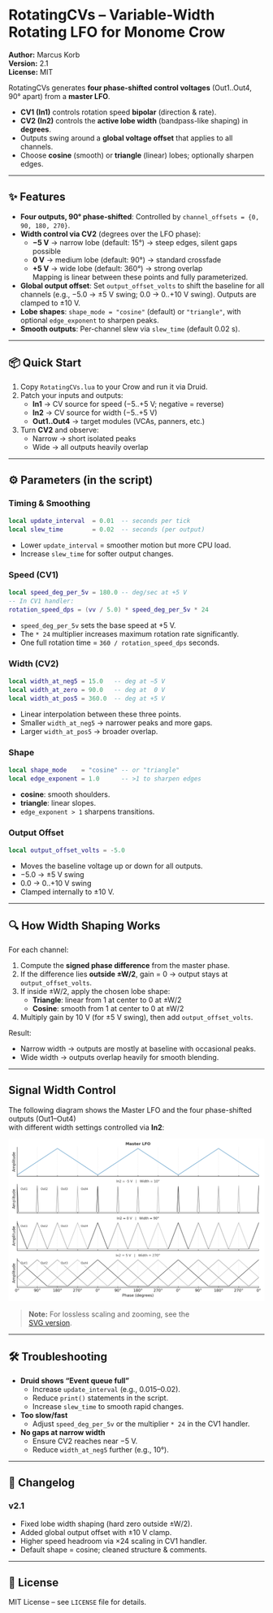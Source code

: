 # RotatingCVs – Variable-Width Rotating LFO for Monome Crow

**Author:** Marcus Korb  
**Version:** 2.1  
**License:** MIT

RotatingCVs generates **four phase-shifted control voltages** (Out1..Out4, 90° apart) from a **master LFO**.

- **CV1 (In1)** controls rotation speed **bipolar** (direction & rate).  
- **CV2 (In2)** controls the **active lobe width** (bandpass-like shaping) in **degrees**.  
- Outputs swing around a **global voltage offset** that applies to all channels.  
- Choose **cosine** (smooth) or **triangle** (linear) lobes; optionally sharpen edges.

---

## ✨ Features
- **Four outputs, 90° phase-shifted**: Controlled by `channel_offsets = {0, 90, 180, 270}`.
- **Width control via CV2** (degrees over the LFO phase):  
  - **−5 V** → narrow lobe (default: 15°) → steep edges, silent gaps possible  
  - **0 V** → medium lobe (default: 90°) → standard crossfade  
  - **+5 V** → wide lobe (default: 360°) → strong overlap  
  Mapping is linear between these points and fully parameterized.
- **Global output offset**: Set `output_offset_volts` to shift the baseline for all channels (e.g., −5.0 → ±5 V swing; 0.0 → 0..+10 V swing). Outputs are clamped to ±10 V.
- **Lobe shapes**: `shape_mode = "cosine"` (default) or `"triangle"`, with optional `edge_exponent` to sharpen peaks.
- **Smooth outputs**: Per-channel slew via `slew_time` (default 0.02 s).

---

## 📦 Quick Start
1. Copy `RotatingCVs.lua` to your Crow and run it via Druid.
2. Patch your inputs and outputs:  
   - **In1** → CV source for speed (−5..+5 V; negative = reverse)  
   - **In2** → CV source for width (−5..+5 V)  
   - **Out1..Out4** → target modules (VCAs, panners, etc.)
3. Turn **CV2** and observe:  
   - Narrow → short isolated peaks  
   - Wide → all outputs heavily overlap

---

## ⚙ Parameters (in the script)

### Timing & Smoothing
```lua
local update_interval  = 0.01  -- seconds per tick
local slew_time        = 0.02  -- seconds (per output)
```
- Lower `update_interval` = smoother motion but more CPU load.  
- Increase `slew_time` for softer output changes.

### Speed (CV1)
```lua
local speed_deg_per_5v = 180.0 -- deg/sec at +5 V
-- In CV1 handler:
rotation_speed_dps = (vv / 5.0) * speed_deg_per_5v * 24
```
- `speed_deg_per_5v` sets the base speed at +5 V.  
- The `* 24` multiplier increases maximum rotation rate significantly.  
- One full rotation time = `360 / rotation_speed_dps` seconds.

### Width (CV2)
```lua
local width_at_neg5 = 15.0   -- deg at −5 V
local width_at_zero = 90.0   -- deg at  0 V
local width_at_pos5 = 360.0  -- deg at +5 V
```
- Linear interpolation between these three points.  
- Smaller `width_at_neg5` → narrower peaks and more gaps.  
- Larger `width_at_pos5` → broader overlap.

### Shape
```lua
local shape_mode    = "cosine" -- or "triangle"
local edge_exponent = 1.0      -- >1 to sharpen edges
```
- **cosine**: smooth shoulders.  
- **triangle**: linear slopes.  
- `edge_exponent > 1` sharpens transitions.

### Output Offset
```lua
local output_offset_volts = -5.0
```
- Moves the baseline voltage up or down for all outputs.  
- −5.0 → ±5 V swing  
- 0.0  → 0..+10 V swing  
- Clamped internally to ±10 V.

---

## 🔍 How Width Shaping Works
For each channel:
1. Compute the **signed phase difference** from the master phase.
2. If the difference lies **outside ±W/2**, gain = 0 → output stays at `output_offset_volts`.
3. If inside ±W/2, apply the chosen lobe shape:
   - **Triangle**: linear from 1 at center to 0 at ±W/2  
   - **Cosine**: smooth from 1 at center to 0 at ±W/2
4. Multiply gain by 10 V (for ±5 V swing), then add `output_offset_volts`.

Result:  
- Narrow width → outputs are mostly at baseline with occasional peaks.  
- Wide width → outputs overlap heavily for smooth blending.

---


## Signal Width Control

The following diagram shows the Master LFO and the four phase-shifted outputs (Out1–Out4)  
with different width settings controlled via **In2**:

![Signal Width Control](docs/rotating_cvs_diagram_technical_labeled_v2.png)

> **Note:** For lossless scaling and zooming, see the  
> [SVG version](docs/rotating_cvs_diagram_technical_labeled_v2.svg).

---

## 🛠 Troubleshooting
- **Druid shows “Event queue full”**  
  - Increase `update_interval` (e.g., 0.015–0.02).  
  - Reduce `print()` statements in the script.  
  - Increase `slew_time` to smooth rapid changes.
- **Too slow/fast**  
  - Adjust `speed_deg_per_5v` or the multiplier `* 24` in the CV1 handler.
- **No gaps at narrow width**  
  - Ensure CV2 reaches near −5 V.  
  - Reduce `width_at_neg5` further (e.g., 10°).

---

## 📜 Changelog

### v2.1
- Fixed lobe width shaping (hard zero outside ±W/2).  
- Added global output offset with ±10 V clamp.  
- Higher speed headroom via ×24 scaling in CV1 handler.  
- Default shape = cosine; cleaned structure & comments.

---

## 📄 License
MIT License – see `LICENSE` file for details.

